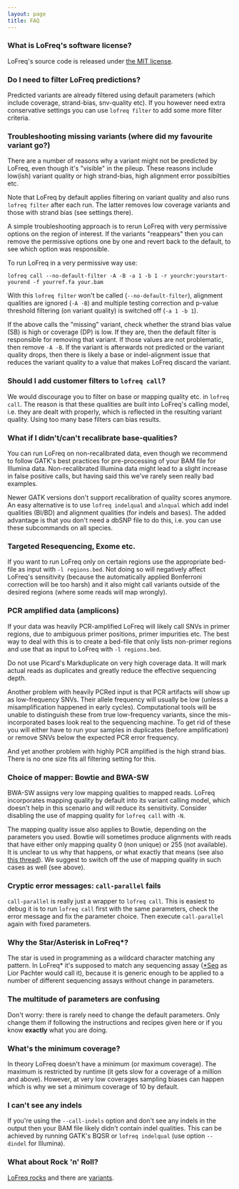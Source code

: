 ```yaml
---
layout: page
title: FAQ
---
```


### What is LoFreq's software license?

LoFreq's source code is released under [the MIT license](http://opensource.org/licenses/MIT).


### Do I need to filter LoFreq predictions?

Predicted variants are already filtered using
default parameters (which include coverage, strand-bias, snv-quality
etc). If you however need extra conservative settings you can use
`lofreq filter` to add some more filter criteria.


### Troubleshooting missing variants (where did my favourite variant go?)

There are a number of reasons why a variant might not be predicted by LoFreq, 
even though it's "visible" in the pileup. These reasons include low(ish) variant
quality or high strand-bias, high alignment error possibilties etc.

Note that LoFreq by default applies filtering on variant quality and also runs
`lofreq filter` after each run. The latter  removes low coverage variants and
those with strand bias (see settings there).

A simple troubleshooting approach is to rerun LoFreq with very permissive options
on the region of interest. If the variants "reappears" then you can remove the
permissive options one by one and revert back to the default, to see which option
was responsible.

To run LoFreq in a very permissive way use:

    lofreq call --no-default-filter -A -B -a 1 -b 1 -r yourchr:yourstart-yourend -f yourref.fa your.bam

With this `lofreq filter` won't be called (`--no-default-filter`), alignment
qualities are ignored (`-A -B`) and multiple testing correction and p-value
threshold filtering (on variant quality) is switched off (`-a 1 -b 1`).

If the above calls the "missing" variant, check whether the strand bias value
(SB) is high or coverage (DP) is low.  If they are, then the default filter is
responsible for removing that variant. If those values are not problematic, then
remove `-A -B`. If the variant is afterwards not predicted or the variant
quality drops, then there is likely a base or indel-alignment issue that
reduces the variant quality to a value that makes LoFreq discard the variant.


### Should I add customer filters to `lofreq call`?

We would discourage you to filter on base or mapping quality etc. in `lofreq call`.
The reason is that these qualities are built into LoFreq's calling model, i.e. they 
are dealt with properly, which is reflected in the resulting variant quality. 
Using too many base filters can bias results.



### What if I didn't/can't recalibrate base-qualities?

You can run LoFreq on non-recalibrated data, even though we recommend
to follow GATK's best practices for pre-processing of your BAM file
for Illumina data. Non-recalibrated Illumina data might lead to a
slight increase in false positive calls, but having said this we've
rarely seen really bad examples. 

Newer GATK versions don't support recalibration of quality scores anymore.
An easy alternative is to use `lofreq indelqual` and `alnqual` which add
indel qualities (BI/BD) and alignment qualities (for indels and bases). 
The added advantage is that you don't need a dbSNP file to do this, i.e. 
you can use these subcommands on all species.

### Targeted Resequencing, Exome etc.

If you want to run LoFreq only on certain regions use the appropriate
bed-file as input with `-l regions.bed`. Not doing so will negatively
affect LoFreq's sensitivity (because the automatically applied
Bonferroni correction will be too harsh) and it also might call variants
outside of the desired regions (where some reads will map wrongly).

### PCR amplified data (amplicons)

If your data was heavily PCR-amplified LoFreq will likely call SNVs in
primer regions, due to ambiguous primer positions, primer impurities
etc. The best way to deal with this is to create a bed-file that only
lists non-primer regions and use that as input to LoFreq with `-l
regions.bed`.

Do not use Picard's Markduplicate on very high coverage data. It will
mark actual reads as duplicates and greatly reduce the effective
sequencing depth.

Another problem with heavily PCRed input is that PCR artifacts will
show up as low-frequency SNVs. Their allele frequency will usually be
low (unless a misamplification happened in early cycles).
Computational tools will be unable to distinguish these from true
low-frequency variants, since the mis-incorporated bases look real to
the sequencing machine. To get rid of these you will either have to
run your samples in duplicates (before amplification) or remove SNVs
below the expected PCR error frequency.

And yet another problem with highly PCR amplified is the high strand bias.
There is no one size fits all filtering setting for this.

### Choice of mapper: Bowtie and BWA-SW

BWA-SW assigns very low mapping qualities to mapped reads. LoFreq
incorporates mapping quality by default into its variant calling
model, which doesn't help in this scenario and will reduce its
sensitivity. Consider disabling the use of mapping quality for `lofreq
call` with `-N`.

The mapping quality issue also applies to Bowtie, depending on the
parameters you used. Bowtie will sometimes produce alignments with
reads that have either only mapping quality 0 (non unique) or 255 (not
available). It is unclear to us why that happens, or what exactly that
means (see also
[this thread](http://seqanswers.com/forums/showthread.php?t=3142)).
We suggest to switch off the use of mapping quality in such
cases as well (see above).

### Cryptic error messages: `call-parallel` fails

`call-parallel` is really just a wrapper to `lofreq call`.
This is easiest to debug it is to run `lofreq call`
first with the same parameters, check the error message and fix the
parameter choice. Then execute `call-parallel` again with fixed
parameters.

### Why the Star/Asterisk in LoFreq*?


The star is used in programming as a wildcard character matching
any pattern. In LoFreq* it's supposed to match any sequencing assay
([*Seq](http://liorpachter.wordpress.com/2013/08/19/genesis-of-seq/)
as Lior Pachter would call it), because it is generic enough to
be applied to a number of different sequencing assays without change
in parameters.

### The multitude of parameters are confusing

Don't worry: there is rarely need to change the default parameters.
Only change them if following the instructions and recipes given here
or if you know **exactly** what you are doing.

### What's the minimum coverage?

In theory LoFreq doesn't have a minimum (or maximum coverage). The
maximum is restricted by runtime (it gets slow for a coverage of a
million and above). However, at very low coverages sampling biases can
happen which is why we set a minimum coverage of 10 by default.

### I can't see any indels

If you're using the `--call-indels` option and don't see any indels
in the output then your BAM file likely didn't contain  indel
qualities. This can be achieved by running GATK's BQSR or `lofreq
indelqual` (use option `--dindel` for Illumina).

### What about Rock 'n' Roll?

[LoFreq rocks](http://www.last.fm/music/Lofreq) and there are [variants](http://www.last.fm/music/Lo+Freq).
